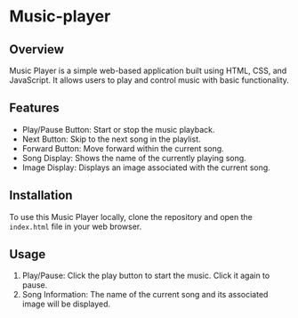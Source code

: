# Music-player

## Overview

Music Player is a simple web-based application built using HTML, CSS, and JavaScript. It allows users to play and control music with basic functionality.

## Features

- Play/Pause Button: Start or stop the music playback.
- Next Button: Skip to the next song in the playlist.
- Forward Button: Move forward within the current song.
- Song Display: Shows the name of the currently playing song.
- Image Display: Displays an image associated with the current song.

## Installation

To use this Music Player locally, clone the repository and open the `index.html` file in your web browser.

## Usage

1. Play/Pause: Click the play button to start the music. Click it again to pause.
2. Song Information: The name of the current song and its associated image will be displayed.
